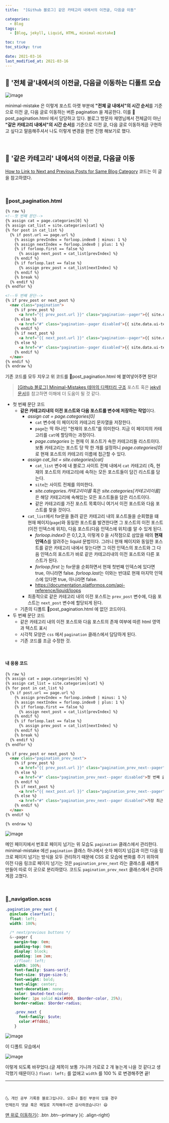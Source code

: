 ```yaml
---
title:  "[Github 블로그] 같은 카테고리 내에서의 이전글, 다음글 이동" 

categories:
  - Blog
tags:
  - [Blog, jekyll, Liquid, HTML, minimal-mistake]

toc: true
toc_sticky: true
 
date: 2021-03-16
last_modified_at: 2021-03-16
---
```


## 🚀 '전체 글'내에서의 이전글, 다음글 이동하는 디폴트 모습

![image](https://user-images.githubusercontent.com/42318591/111241184-f7991b00-863f-11eb-8b21-4d7d8392cce3.png)

minimal-mistake 은 이렇게 포스트 아랫 부분에 **"전체 글 내에서"의 시간 순서**를 기준으로 이전 글, 다음 글로 이동하는 버튼 pagination 을 제공한다. 이를 📜post_pagination.html 에서 담당하고 있다. 블로그 방문자 재영님께서 전체글이 아닌 **"같은 카테고리 내에서"의 시간 순서**를 기준으로 이전 글, 다음 글로 이동하게끔 구현하고 싶다고 말씀해주셔서 나도 이렇게 변경을 한번 진행 해보기로 했다.

<br>

## 🚀 '같은 카테고리' 내에서의 이전글, 다음글 이동

[How to Link to Next and Previous Posts for Same Blog Category](https://talk.jekyllrb.com/t/how-to-link-to-next-and-previous-posts-for-same-blog-category/629) 코드는 이 글을 참고하였다.

<br>

### 📜post_pagination.html

```html
{% raw %}
<!--첫 번째 문단-->
{% assign cat = page.categories[0] %}
{% assign cat_list = site.categories[cat] %}
{% for post in cat_list %}
  {% if post.url == page.url %}
  	{% assign prevIndex = forloop.index0 | minus: 1 %}
  	{% assign nextIndex = forloop.index0 | plus: 1 %}
  	{% if forloop.first == false %}
  	  {% assign next_post = cat_list[prevIndex] %}
  	{% endif %}
  	{% if forloop.last == false %}
  	  {% assign prev_post = cat_list[nextIndex] %}
  	{% endif %}
  	{% break %}
  {% endif %}
{% endfor %}

<!--두 번째 문단-->
{% if prev_post or next_post %}
  <nav class="pagination">
    {% if prev_post %}
      <a href="{{ prev_post.url }}" class="pagination--pager">{{ site.data.ui-text[site.locale].pagination_previous | default: "Previous" }}</a>
    {% else %}
      <a href="#" class="pagination--pager disabled">{{ site.data.ui-text[site.locale].pagination_previous | default: "Previous" }}</a>
    {% endif %}
    {% if next_post %}
      <a href="{{ next_post.url }}" class="pagination--pager">{{ site.data.ui-text[site.locale].pagination_next | default: "Next" }}</a>
    {% else %}
      <a href="#" class="pagination--pager disabled">{{ site.data.ui-text[site.locale].pagination_next | default: "Next" }}</a>
    {% endif %}
  </nav>
{% endif %}
{% endraw %}
```

기존 코드를 모두 지우고 위 코드를 📜post_pagination.html 에 붙여넣어주면 된다!

> [[Github 블로그] Minimal-Mistakes 테마의 디렉터리 구조](https://ansohxxn.github.io/blog/jekyll-directory-structure/) 포스트 혹은 [jekyll 문서](http://jekyllrb-ko.github.io/)를 참고하면 이해에 더 도움이 될 것 같다.

- 첫 번째 문단 코드 
  - **같은 카테고리내의 이전 포스트와 다음 포스트를 변수에 저장하는 작업**이다.
    - *assign cat = page.categories[0]*
      - `cat` 변수에 이 페이지의 카테고리 문자열을 저장한다.
      - `page`는 딱 하나인 "현재의 포스트"를 의미한다. 지금 이 페이지의 카테고리를 `cat`에 할당하는 과정이다. 
      - *page.categories* 는 현재 이 포스트가 속한 카테고리들 리스트이다. 보통 카테고리는 포스트 당 딱 한 개를 설정하니 *page.categories[0]* 로 현재 포스트의 카테고리 이름에 접근할 수 있다.
    - *assign cat_list = site.categories[cat]*
      - `cat_list` 변수에 내 블로그 사이트 전체 내에서 `cat` 카테고리 (즉, 현재의 포스트의 카테고리)에 속하는 모든 포스트들이 담긴 리스트를 담는다.
      - `site`는 사이트 전체를 의미한다.
      - *site.categories.카테고리이름* 혹은 *site.categories[카테고리이름]* 은 해당 카테고리에 속해있는 모든 포스트들을 담은 리스트이다.
      - 같은 카테고리를 가진 포스트 목록이니 여기서 이전 포스트와 다음 포스트를 찾을 것이다.
    - `cat_list`에서 for문을 돌려 같은 카테고리 내의 포스트들을 순회했을 떄 현재 페이지(`page`)와 동일한 포스트를 발견한다면 그 포스트의 이전 포스트(이전 인덱스에 위치), 다음 포스트(다음 인덱스에 위치)를 알 수 있게 된다.
      - *forloop.index0* 은 0,1,2,3, 이렇게 0 을 시작점으로 삼았을 때의 **현재 인덱스**를 알려주는 liquid 문법이다. 그러니 현재 페이지와 동일한 포스트를 같은 카테고리 내에서 찾는다면 그 이전 인덱스의 포스트와 그 다음 인덱스의 포스트가 바로 같은 카테고리내의 이전 포스트와 다른 포스트가 된다. 
      - *forloop.first* 는 for문을 순회하면서 현재 첫번째 인덱스에 있다면 true, 아니라면 false. *forloop.last*는 이와는 반대로 현재 마지막 인덱스에 있다면 true, 아니라면 false.
      - <https://documentation.platformos.com/api-reference/liquid/loops>
    - 최종적으로 같은 카테고리 내의 이전 포스트는 `prev_post` 변수에, 다음 포스트는 `next_post` 변수에 할당되게 된다.
  - 기존의 디폴트 📜post_pagination.html 에 없던 코드이다.
- 두 번째 문단 코드
  - 같은 카테고리 내의 이전 포스트와 다음 포스트의 존재 여부에 따른 html 영역과 텍스트 표시
  - 시각적 모양은 `css` 에서 `pagination` 클래스에서 담당하게 된다.
  - 기존 코드를 조금 수정한 것.

<br>

#### 내 응용 코드

```html
{% raw %}
{% assign cat = page.categories[0] %}
{% assign cat_list = site.categories[cat] %}
{% for post in cat_list %}
  {% if post.url == page.url %}
  	{% assign prevIndex = forloop.index0 | minus: 1 %}
  	{% assign nextIndex = forloop.index0 | plus: 1 %}
  	{% if forloop.first == false %}
  	  {% assign next_post = cat_list[prevIndex] %}
  	{% endif %}
  	{% if forloop.last == false %}
  	  {% assign prev_post = cat_list[nextIndex] %}
  	{% endif %}
  	{% break %}
  {% endif %}
{% endfor %}

{% if prev_post or next_post %}
  <nav class="pagination_prev_next">
    {% if prev_post %}
      <a href="{{ prev_post.url }}" class="pagination_prev_next--pager"><span class="prev_next">이전 글  &nbsp</span>{{ prev_post.title }}</a>
    {% else %}
      <a href="#" class="pagination_prev_next--pager disabled">첫 번째 글입니다</a>
    {% endif %}
    {% if next_post %}
      <a href="{{ next_post.url }}" class="pagination_prev_next--pager"><span class="prev_next">다음 글  &nbsp  </span>{{ next_post.title }}</a>
    {% else %}
      <a href="#" class="pagination_prev_next--pager disabled">가장 최근 글입니다</a>
    {% endif %}
  </nav>
{% endif %}

{% endraw %}
```

![image](https://user-images.githubusercontent.com/42318591/111253724-03dca280-8657-11eb-8f4c-a67f69efc112.png)

메인 페이지에서 번호로 페이지 넘기는 위 모습도 `pagination` 클래스에서 관리한다. minimal-mistake 에선 `pagination` 클래스 하나에서 숫자 페이지 넘김과 이전 다음 링크로 페이지 넘기는 방식을 모두 관리하기 때문에 CSS 로 모습에 변화를 주기 위하여 이전 다음 링크로 페이지 넘기는 것은 `pagination_prev_next` 라는 클래스를 새롭게 만들어 따로 이 곳으로 분리하였다. 코드도 `pagination_prev_next` 클래스에서 관리하게끔 고쳤다.


<br>

### 📜_navigation.scss

```scss
.pagination_prev_next {
  @include clearfix();
  float: left;
  width: 100%;

  /* next/previous buttons */
  &--pager {
    margin-top: 0em;
    padding-top: 0em;
    display: block;
    padding: 1em 2em;
    //float: left;
    width: 100%;
    font-family: $sans-serif;
    font-size: $type-size-5;
    font-weight: bold;
    text-align: center;
    text-decoration: none;
    color: $muted-text-color;
    border: 1px solid mix(#000, $border-color, 25%);
    border-radius: $border-radius;

    .prev_next {
      font-family: $cute;
      color:#ffd861;
    }
```

![image](https://user-images.githubusercontent.com/42318591/111255523-96cb0c00-865a-11eb-8133-30e5bec31a99.png)

이 디폴트 모습에서

![image](https://user-images.githubusercontent.com/42318591/111254968-84040780-8659-11eb-9c14-a25c6e884c1d.png)

이렇게 되도록 바꾸었다.(글 제목이 보통 기니까 가로로 2 개 놓는게 나을 것 같다고 생각했기 때문이다.) `float: left;` 를 없애고 `width` 를 100 % 로 변경해주면 끝!  

***
<br>

    🌜 개인 공부 기록용 블로그입니다. 오류나 틀린 부분이 있을 경우 
    언제든지 댓글 혹은 메일로 지적해주시면 감사하겠습니다! 😄

[맨 위로 이동하기](#){: .btn .btn--primary }{: .align-right}